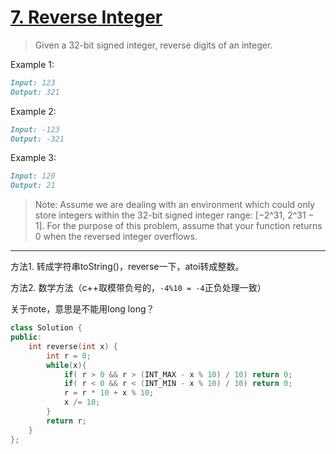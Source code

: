 
# [7. Reverse Integer](https://leetcode.com/problems/reverse-integer/)

> Given a 32-bit signed integer, reverse digits of an integer.

Example 1:

``` markdown
Input: 123
Output: 321
```

Example 2:

``` markdown
Input: -123
Output: -321
```

Example 3:

``` markdown
Input: 120
Output: 21
```

> Note:
> Assume we are dealing with an environment which could only store integers within the 32-bit signed integer range: [−2^31,  2^31 − 1]. For the purpose of this problem, assume that your function returns 0 when the reversed integer overflows.
---

方法1. 转成字符串toString()，reverse一下，atoi转成整数。

方法2. 数学方法（c++取模带负号的，`-4%10 = -4`正负处理一致）

关于note，意思是不能用long long？

``` c++
class Solution {
public:
    int reverse(int x) {
        int r = 0;
        while(x){
            if( r > 0 && r > (INT_MAX - x % 10) / 10) return 0;
            if( r < 0 && r < (INT_MIN - x % 10) / 10) return 0;
            r = r * 10 + x % 10;
            x /= 10;
        }
        return r;
    }
};
```
